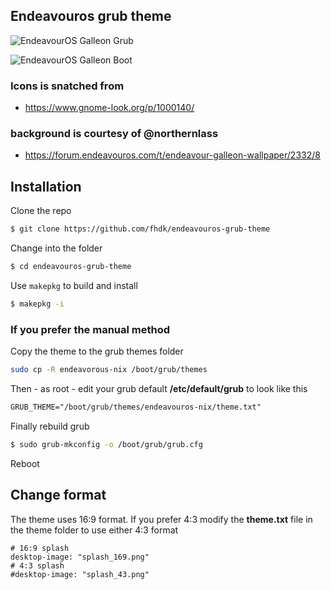 ## Endeavouros grub theme

![][1]

![][2]

### Icons is snatched from

* https://www.gnome-look.org/p/1000140/

### background is courtesy of @northernlass

* https://forum.endeavouros.com/t/endeavour-galleon-wallpaper/2332/8

## Installation

Clone the repo

```bash
$ git clone https://github.com/fhdk/endeavouros-grub-theme
```

Change into the folder

```bash
$ cd endeavouros-grub-theme
```

Use `makepkg` to build and install

```bash
$ makepkg -i
```

### If you prefer the manual method

Copy the theme to the grub themes folder

```bash
sudo cp -R endeavorous-nix /boot/grub/themes
```

Then - as root - edit your grub default **/etc/default/grub** to look like this

```txt
GRUB_THEME="/boot/grub/themes/endeavouros-nix/theme.txt"
```

Finally rebuild grub

```bash
$ sudo grub-mkconfig -o /boot/grub/grub.cfg
```

Reboot

## Change format

The theme uses 16:9 format. If you prefer 4:3 modify the **theme.txt** file in the theme folder to use either 4:3 format

```
# 16:9 splash
desktop-image: "splash_169.png"
# 4:3 splash
#desktop-image: "splash_43.png"
```

[1]: endeavouros-galleon-grub.png	"EndeavourOS Galleon Grub"
[2]: endeavouros-galleon-boot.png	"EndeavourOS Galleon Boot"